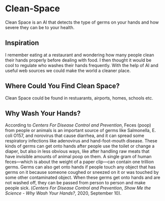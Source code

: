 # Clean-Space
Clean Space is an AI that detects the type of germs on your hands and how severe they can be to your health.

Inspiration
---
I remember eating at a restaurant and wondering how many people clean their hands properly before dealing with food. I then thought it would be cool to regulate who washes their hands frequently. With the help of AI and useful web sources we could make the world a cleaner place.

Where Could You Find Clean Space?
---
Clean Space could be found in restuarants, airports, homes, schools etc.

Why Wash Your Hands?
--- 
According to *Centers For Disease Control and Prevention*, Feces (poop) from people or animals is an important source of germs like Salmonella, E. coli O157, and norovirus that cause diarrhea, and it can spread some respiratory infections like adenovirus and hand-foot-mouth disease. These kinds of germs can get onto hands after people use the toilet or change a diaper, but also in less obvious ways, like after handling raw meats that have invisible amounts of animal poop on them. A single gram of human feces—which is about the weight of a paper clip—can contain one trillion germs. Germs can also get onto hands if people touch any object that has germs on it because someone coughed or sneezed on it or was touched by some other contaminated object. When these germs get onto hands and are not washed off, they can be passed from person to person and make people sick. (*Centers For Disease Control and Prevention*, *Show Me the Science - Why Wash Your Hands?*, 2020, September 10).